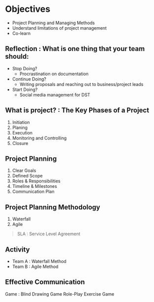 # Objectives
- Project Planning and Managing Methods
- Understand limitations of project management
- Co-learn 

## Reflection : What is one thing that your team should:
- Stop Doing?
    * Procrastination on documentation
- Continue Doing?
    * Writing proposals and reaching out to business/project leads
- Start Doing?
    * Social media management for DST

## What is project? : The Key Phases of a Project
1. Initiation
2. Planing
3. Execution
4. Monitoring and Controlling
5. Closure

## Project Planning
1. Clear Goals
2. Defined Scope
3. Roles & Responsibilities
4. Timeline & Milestones
5. Communication Plan

## Project Planning Methodology
1. Waterfall
2. Agile

>SLA : Service Level Agreement

## Activity
- Team A : Waterfall Method
- Team B : Agile Method

## Effective Communication
Game : Blind Drawing Game
Role-Play Exercise Game
